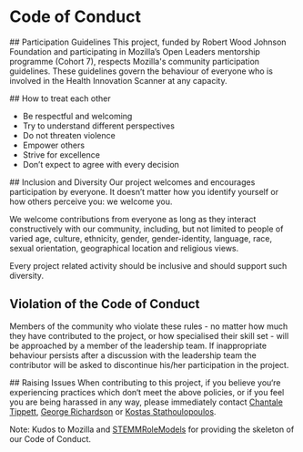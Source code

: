 # Code of Conduct
## Participation Guidelines
This project, funded by Robert Wood Johnson Foundation and participating in Mozilla’s Open Leaders mentorship programme (Cohort 7), respects Mozilla's community participation guidelines. These guidelines govern the behaviour of everyone who is involved in the Health Innovation Scanner at any capacity.

## How to treat each other
* Be respectful and welcoming
* Try to understand different perspectives
* Do not threaten violence
* Empower others
* Strive for excellence
* Don’t expect to agree with every decision

## Inclusion and Diversity
Our project welcomes and encourages participation by everyone. It doesn’t matter how you identify yourself or how others perceive you: we welcome you.

We welcome contributions from everyone as long as they interact constructively with our community, including, but not limited to people of varied age, culture, ethnicity, gender, gender-identity, language, race, sexual orientation, geographical location and religious views.

Every project related activity should be inclusive and should support such diversity.

## Violation of the Code of Conduct
Members of the community who violate these rules - no matter how much they have contributed to the project, or how specialised their skill set - will be approached by a member of the leadership team. If inappropriate behaviour persists after a discussion with the leadership team the contributor will be asked to discontinue his/her participation in the project.

## Raising Issues
When contributing to this project, if you believe you‘re experiencing practices which don‘t meet the above policies, or if you feel you are being harassed in any way, please immediately contact [Chantale Tippett](https://twitter.com/CMTippett), [George Richardson](https://twitter.com/g_r_richardson) or [Kostas Stathoulopoulos](https://twitter.com/kstathou).

Note: Kudos to Mozilla and [STEMMRoleModels](https://github.com/KirstieJane/STEMMRoleModels/blob/gh-pages/CODE_OF_CONDUCT.md) for providing the skeleton of our Code of Conduct.

